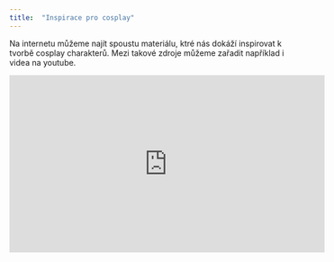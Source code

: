 ```yaml
---
title:  "Inspirace pro cosplay"   
---
```


Na internetu můžeme najít spoustu materiálu, ktré nás dokáží inspirovat k tvorbě cosplay charakterů. Mezi takové zdroje můžeme zařadit například i videa na youtube.

<iframe width="560" height="315" src="https://www.youtube.com/embed/ZT1q6hcSBXw" frameborder="0" allow="accelerometer; autoplay; encrypted-media; gyroscope; picture-in-picture" allowfullscreen></iframe>
